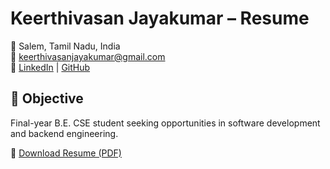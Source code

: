 # Keerthivasan Jayakumar – Resume

📍 Salem, Tamil Nadu, India  
📧 keerthivasanjayakumar@gmail.com  
🔗 [LinkedIn](https://linkedin.com/in/keerthivasanjayakumar) | [GitHub](https://github.com/kj1407)

## 🎯 Objective
Final-year B.E. CSE student seeking opportunities in software development and backend engineering.

📄 [Download Resume (PDF)](./Keerthivasan_Jayakumar_Resume.pdf)
